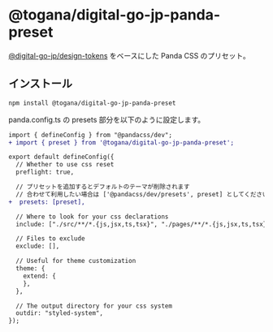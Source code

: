 # @togana/digital-go-jp-panda-preset

[@digital-go-jp/design-tokens](https://www.npmjs.com/package/@digital-go-jp/design-tokens) をベースにした Panda CSS のプリセット。

## インストール

```sh
npm install @togana/digital-go-jp-panda-preset
```

panda.config.ts の presets 部分を以下のように設定します。

```diff
import { defineConfig } from "@pandacss/dev";
+ import { preset } from '@togana/digital-go-jp-panda-preset';

export default defineConfig({
  // Whether to use css reset
  preflight: true,

  // プリセットを追加するとデフォルトのテーマが削除されます
  // 合わせて利用したい場合は ['@pandacss/dev/presets', preset] としてください
+  presets: [preset],

  // Where to look for your css declarations
  include: ["./src/**/*.{js,jsx,ts,tsx}", "./pages/**/*.{js,jsx,ts,tsx}"],

  // Files to exclude
  exclude: [],

  // Useful for theme customization
  theme: {
    extend: {
    },
  },

  // The output directory for your css system
  outdir: "styled-system",
});
```

